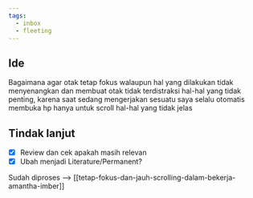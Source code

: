 ```yaml
---
tags:
  - inbox
  - fleeting
---
```


## Ide

Bagaimana agar otak tetap fokus walaupun hal yang dilakukan tidak menyenangkan dan membuat otak tidak terdistraksi hal-hal yang tidak penting, karena saat sedang mengerjakan sesuatu saya selalu otomatis membuka hp hanya untuk scroll hal-hal yang tidak jelas

## Tindak lanjut

- [x] Review dan cek apakah masih relevan
- [x] Ubah menjadi Literature/Permanent?

Sudah diproses --> [[tetap-fokus-dan-jauh-scrolling-dalam-bekerja-amantha-imber]]

